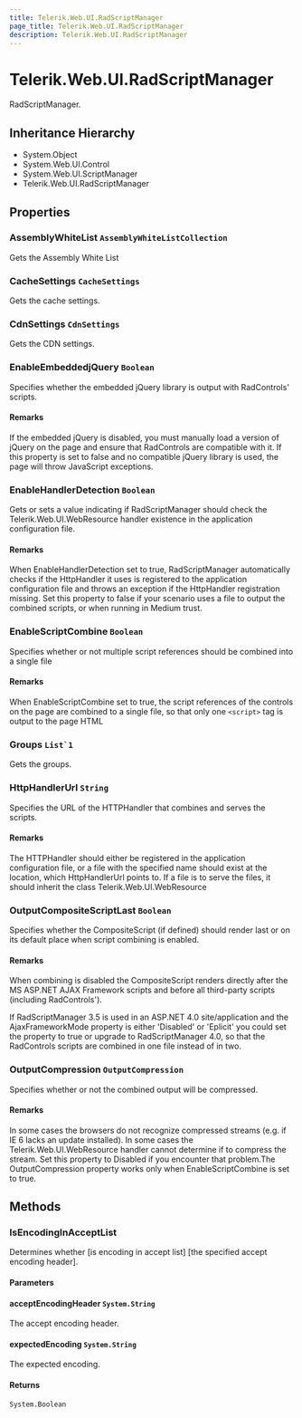```yaml
---
title: Telerik.Web.UI.RadScriptManager
page_title: Telerik.Web.UI.RadScriptManager
description: Telerik.Web.UI.RadScriptManager
---
```


# Telerik.Web.UI.RadScriptManager

RadScriptManager.

## Inheritance Hierarchy

* System.Object
* System.Web.UI.Control
* System.Web.UI.ScriptManager
* Telerik.Web.UI.RadScriptManager

## Properties

###  AssemblyWhiteList `AssemblyWhiteListCollection`

Gets the Assembly White List

###  CacheSettings `CacheSettings`

Gets the cache settings.

###  CdnSettings `CdnSettings`

Gets the CDN settings.

###  EnableEmbeddedjQuery `Boolean`

Specifies whether the embedded jQuery library is output with RadControls' scripts.

#### Remarks
If the embedded jQuery is disabled, you must manually load a version of jQuery on the page and ensure that 
RadControls are compatible with it. If this property is set to false and no compatible jQuery library is used,
the page will throw JavaScript exceptions.

###  EnableHandlerDetection `Boolean`

Gets or sets a value indicating if RadScriptManager should check the Telerik.Web.UI.WebResource
                   handler existence in the application configuration file.

#### Remarks
When EnableHandlerDetection set to true, RadScriptManager automatically checks if the
HttpHandler it uses is registered to the application configuration file and throws
an exception if the HttpHandler registration missing. Set this property to false
if your scenario uses a file to output the combined scripts, or when running in Medium trust.

###  EnableScriptCombine `Boolean`

Specifies whether or not multiple script references should be combined into a single file

#### Remarks
When EnableScriptCombine set to true, the script references of the controls
on the page are combined to a single file, so that only one `<script>`
tag is output to the page HTML

###  Groups ``List`1``

Gets the groups.

###  HttpHandlerUrl `String`

Specifies the URL of the HTTPHandler that combines and serves the scripts.

#### Remarks
The HTTPHandler should either be registered in the application configuration
file, or a file with the specified name should exist at the location, which
HttpHandlerUrl points to.
If a file is to serve the files, it should inherit the class Telerik.Web.UI.WebResource

###  OutputCompositeScriptLast `Boolean`

Specifies whether the CompositeScript (if defined) should render last or
             on its default place when script combining is enabled.

#### Remarks
When combining is disabled the CompositeScript renders directly after the
MS ASP.NET AJAX Framework scripts and before all third-party scripts (including RadControls').
            	
If RadScriptManager 3.5 is used in an ASP.NET 4.0 site/application and the
AjaxFrameworkMode property is either 'Disabled' or 'Eplicit' you could set the property
to true or upgrade to RadScriptManager 4.0, so that the RadControls scripts are combined in one file instead of in two.

###  OutputCompression `OutputCompression`

Specifies whether or not the combined output will be compressed.

#### Remarks
In some cases the browsers do not recognize compressed streams (e.g. if IE 6 lacks
an update installed). In some cases the Telerik.Web.UI.WebResource handler
cannot determine if to compress the stream. Set this property
to Disabled
if you encounter that problem.The OutputCompression property works only when
EnableScriptCombine is set to true.

## Methods

###  IsEncodingInAcceptList

Determines whether [is encoding in accept list] [the specified accept encoding header].

#### Parameters

#### acceptEncodingHeader `System.String`

The accept encoding header.

#### expectedEncoding `System.String`

The expected encoding.

#### Returns

`System.Boolean` 

